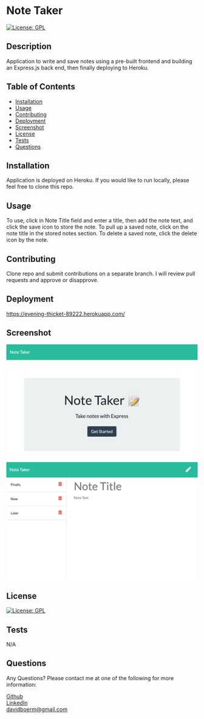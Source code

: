 # Note Taker

[![License: GPL](https://img.shields.io/badge/License-GPL-blue)](https://www.gnu.org/licenses/licenses.html)

## Description
  Application to write and save notes using a pre-built frontend and building an Express.js back end, then finally deploying to Heroku.
## Table of Contents
- [Installation](#installation)
- [Usage](#usage)
- [Contributing](#contributing)
- [Deployment](#deployment)
- [Screenshot](#screenshot)
- [License](#license)
- [Tests](#test)
- [Questions](#questions)
## Installation
  Application is deployed on Heroku. If you would like to run locally, please feel free to clone this repo.
## Usage
  To use, click in Note Title field and enter a title, then add the note text, and click the save icon to store the note. To pull up a saved note, click on the note title in the stored notes section. To delete a saved note, click the delete icon by the note.
## Contributing
  Clone repo and submit contributions on a separate branch. I will review pull requests and approve or disapprove.
## Deployment
https://evening-thicket-89222.herokuapp.com/
## Screenshot
![Image of App Main (/) Page](./public/assets/images/note-taker-main.png)
![Image of App /notes Page](./public/assets/images/note-taker-notes.png)
## License
[![License: GPL](https://img.shields.io/badge/License-GPL-blue)](https://www.gnu.org/licenses/licenses.html)

## Tests
  N/A
## Questions
  Any Questions? Please contact me at one of the following for more information:

  [Github](https://github.com/davidboerm)  
  [LinkedIn](https://www.linkedin.com/in/davidboerm/)  
  [davidboerm@gmail.com](mailto:davidboerm@gmail.com)
